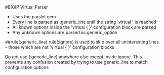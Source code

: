#BIGIP Virtual Parser
- Uses the parslet gem
- Every line is parsed as :generic_line until the string 'virtual ' is reached
- All known options inside the 'virtual { }' configuration block are parsed
- Any unknown options are parsed as:generic_option

##rule(:generic_line)
rule(:ignore) is used to skip over all uninteresting lines - those which 
are not 'virtual { }' configuration blocks

Do not use (:generic_line) anywhere else except inside ignore. This prevents
any confusion created by trying to use generic_line to match configuration options